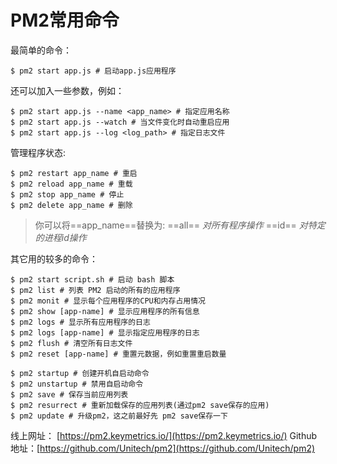 # PM2常用命令

最简单的命令：
```shell
$ pm2 start app.js # 启动app.js应用程序
```
还可以加入一些参数，例如：
```shell
$ pm2 start app.js --name <app_name> # 指定应用名称
$ pm2 start app.js --watch # 当文件变化时自动重启应用
$ pm2 start app.js --log <log_path> # 指定日志文件
```
管理程序状态:
```shell
$ pm2 restart app_name # 重启
$ pm2 reload app_name # 重载
$ pm2 stop app_name # 停止
$ pm2 delete app_name # 删除
```
> 你可以将==app_name==替换为:
> ==all== *对所有程序操作*
> ==id== *对特定的进程id操作*

其它用的较多的命令：

```shell
$ pm2 start script.sh # 启动 bash 脚本
$ pm2 list # 列表 PM2 启动的所有的应用程序
$ pm2 monit # 显示每个应用程序的CPU和内存占用情况
$ pm2 show [app-name] # 显示应用程序的所有信息
$ pm2 logs # 显示所有应用程序的日志
$ pm2 logs [app-name] # 显示指定应用程序的日志
$ pm2 flush # 清空所有日志文件
$ pm2 reset [app-name] # 重置元数据，例如重置重启数量

$ pm2 startup # 创建开机自启动命令
$ pm2 unstartup # 禁用自启动命令
$ pm2 save # 保存当前应用列表
$ pm2 resurrect # 重新加载保存的应用列表(通过pm2 save保存的应用)
$ pm2 update # 升级pm2，这之前最好先 pm2 save保存一下
```
线上网址： [https://pm2.keymetrics.io/](https://pm2.keymetrics.io/)
Github地址：[https://github.com/Unitech/pm2](https://github.com/Unitech/pm2)
